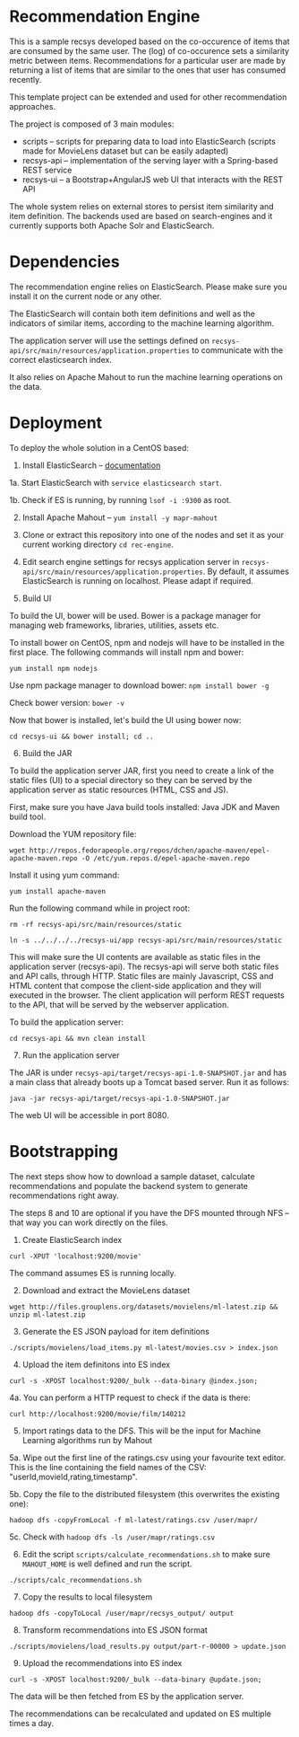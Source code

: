 Recommendation Engine
=====================

This is a sample recsys developed based on the co-occurence of items that are consumed by the same user. The (log) of co-occurence sets a similarity metric between items. Recommendations for a particular user are made by returning a list of items that are similar to the ones that user has consumed recently.

This template project can be extended and used for other recommendation approaches.

The project is composed of 3 main modules:
* scripts – scripts for preparing data to load into ElasticSearch (scripts made for MovieLens dataset but can be easily adapted)
* recsys-api – implementation of the serving layer with a Spring-based REST service
* recsys-ui – a Bootstrap+AngularJS web UI that interacts with the REST API

The whole system relies on external stores to persist item similarity and item definition. The backends used are based on search-engines and it currently supports both Apache Solr and ElasticSearch.

Dependencies
=========

The recommendation engine relies on ElasticSearch. Please make sure you install it on the current node or any other.

The ElasticSearch will contain both item definitions and well as the indicators of similar items, according to the machine learning algorithm.

The application server will use the settings defined on `recsys-api/src/main/resources/application.properties` to communicate with the correct elasticsearch index.

It also relies on Apache Mahout to run the machine learning operations on the data.


Deployment
=========

To deploy the whole solution in a CentOS based:

1. Install ElasticSearch – [documentation](https://www.elastic.co/guide/en/elasticsearch/reference/current/setup-repositories.html)

1a. Start ElasticSearch with `service elasticsearch start`.

1b. Check if ES is running, by running `lsof -i :9300` as root.

2. Install Apache Mahout – `yum install -y mapr-mahout`

3. Clone or extract this repository into one of the nodes and set it as your current working directory `cd rec-engine`.

4. Edit search engine settings for recsys application server in `recsys-api/src/main/resources/application.properties`. By default, it assumes ElasticSearch is running on localhost. Please adapt if required.

5. Build UI

To build the UI, bower will be used. Bower is a package manager for managing web frameworks, libraries, utilities, assets etc. 

To install bower on CentOS, npm and nodejs will have to be installed in the first place. The following commands will install npm and bower:

`yum install npm nodejs`

Use npm package manager to download bower:
`npm install bower -g`

Check bower version:
`bower -v`


Now that bower is installed, let's build the UI using bower now:

`cd recsys-ui && bower install; cd ..`


6. Build the JAR

To build the application server JAR, first you need to create a link of the static files (UI) to a special directory so they can be served by the application server as static resources (HTML, CSS and JS).

First, make sure you have Java build tools installed: Java JDK and Maven build tool.

Download the YUM repository file:

`wget http://repos.fedorapeople.org/repos/dchen/apache-maven/epel-apache-maven.repo -O /etc/yum.repos.d/epel-apache-maven.repo`

Install it using yum command:

`yum install apache-maven`


Run the following command while in project root:

`rm -rf recsys-api/src/main/resources/static`

`ln -s ../../../../recsys-ui/app recsys-api/src/main/resources/static`

This will make sure the UI contents are available as static files in the application server (recsys-api). The recsys-api will serve both static files and API calls, through HTTP. Static files are mainly Javascript, CSS and HTML content that compose the client-side application and they will executed in the browser. The client application will perform REST requests to the API, that will be served by the webserver application.

To build the application server:

`cd recsys-api && mvn clean install`


7. Run the application server 

The JAR is under `recsys-api/target/recsys-api-1.0-SNAPSHOT.jar` and has a main class that already boots up a Tomcat based server. Run it as follows:

`java -jar recsys-api/target/recsys-api-1.0-SNAPSHOT.jar`

The web UI will be accessible in port 8080.


Bootstrapping
==========

The next steps show how to download a sample dataset, calculate recommendations and populate the backend system to generate recommendations right away.

The steps 8 and 10 are optional if you have the DFS mounted through NFS – that way you can work directly on the files.


1. Create ElasticSearch index 

`curl -XPUT 'localhost:9200/movie'`

The command assumes ES is running locally.


2. Download and extract the MovieLens dataset

`wget http://files.grouplens.org/datasets/movielens/ml-latest.zip && unzip ml-latest.zip`


3. Generate the ES JSON payload for item definitions

`./scripts/movielens/load_items.py ml-latest/movies.csv > index.json`

4. Upload the item definitons into ES index

`curl -s -XPOST localhost:9200/_bulk --data-binary @index.json;`

4a. You can perform a HTTP request to check if the data is there:

`curl http://localhost:9200/movie/film/140212`

5. Import ratings data to the DFS. This will be the input for Machine Learning algorithms run by Mahout

5a. Wipe out the first line of the ratings.csv using your favourite text editor. This is the line containing the field names of the CSV: "userId,movieId,rating,timestamp".

5b. Copy the file to the distributed filesystem (this overwrites the existing one):

`hadoop dfs -copyFromLocal -f ml-latest/ratings.csv /user/mapr/`

5c. Check with `hadoop dfs -ls /user/mapr/ratings.csv`

6. Edit the script `scripts/calculate_recommendations.sh` to make sure `MAHOUT_HOME` is well defined and run the script.

`./scripts/calc_recommendations.sh`

7. Copy the results to local filesystem

`hadoop dfs -copyToLocal /user/mapr/recsys_output/ output`

8. Transform recommendations into ES JSON format

`./scripts/movielens/load_results.py output/part-r-00000 > update.json`


9. Upload the recommendations into ES index

`curl -s -XPOST localhost:9200/_bulk --data-binary @update.json;`

The data will be then fetched from ES by the application server.

The recommendations can be recalculated and updated on ES multiple times a day.






